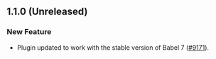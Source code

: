 ## 1.1.0 (Unreleased)

### New Feature

- Plugin updated to work with the stable version of Babel 7 ([#9171](https://github.com/WordPress/gutenberg/pull/9171)).
